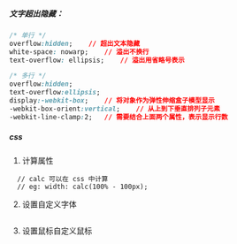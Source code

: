 ##### 文字超出隐藏： 

```css
/* 单行 */
overflow:hidden;	// 超出文本隐藏
white-space: nowarp;	// 溢出不换行
text-overflow: ellipsis;	// 溢出用省略号表示

/* 多行 */
overflow:hidden;
text-overflow:ellipsis;
display:-webkit-box;	// 将对象作为弹性伸缩盒子模型显示
-webkit-box-orient:vertical;	// 从上到下垂直排列子元素
-webkit-line-clamp:2; 	// 需要结合上面两个属性，表示显示行数
```



##### css

1. 计算属性

```
  // calc 可以在 css 中计算
  // eg: width: calc(100% - 100px);
```

2. 设置自定义字体

   ```
   
   ```

   

3. 设置鼠标自定义鼠标